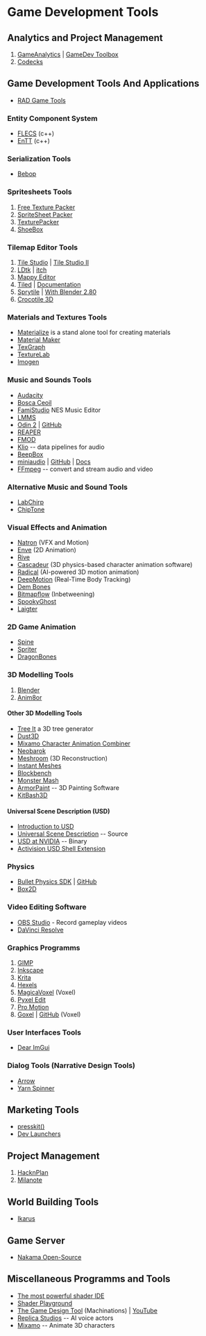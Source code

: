 # Game Development Tools

## Analytics and Project Management

1. [GameAnalytics](https://gameanalytics.com/) | [GameDev Toolbox](https://gameanalytics.com/toolbox/)
2. [Codecks](https://www.codecks.io/)

## Game Development Tools And Applications

- [RAD Game Tools](http://www.radgametools.com/)

### Entity Component System

- [FLECS](https://github.com/SanderMertens/flecs) (c++)
- [EnTT](https://github.com/skypjack/entt) (c++)

### Serialization Tools

- [Bebop](https://bebop.sh/)

### Spritesheets Tools

1. [Free Texture Packer](http://free-tex-packer.com/)
2. [SpriteSheet Packer](http://amakaseev.github.io/sprite-sheet-packer/)
3. [TexturePacker](https://www.codeandweb.com/texturepacker)
4. [ShoeBox](http://renderhjs.net/shoebox/)

### Tilemap Editor Tools

1. [Tile Studio](http://tilestudio.sourceforge.net/) | [Tile Studio II](https://www.wieringsoftware.com/ts2/)
2. [LDtk](https://deepnight.net/tools/ldtk-2d-level-editor/) | [itch](https://deepnight.itch.io/ldtk)
3. [Mappy Editor](http://tilemap.co.uk/mappy.php)
4. [Tiled](https://www.mapeditor.org/) | [Documentation](https://doc.mapeditor.org/en/stable/)
5. [Sprytile](https://chemikhazi.itch.io/sprytile) | [With Blender 2.80](https://itch.io/post/1034106)
6. [Crocotile 3D](http://www.crocotile3d.com/)

### Materials and Textures Tools

- [Materialize](http://www.boundingboxsoftware.com/materialize/index.php) is a stand alone tool for creating materials
- [Material Maker](https://rodzilla.itch.io/material-maker)
- [TexGraph](https://galloscript.itch.io/texgraph)
- [TextureLab](https://njbrown.itch.io/texturelab)
- [Imogen](https://github.com/CedricGuillemet/Imogen)

### Music and Sounds Tools

- [Audacity](https://www.audacityteam.org/)
- [Bosca Ceoil](https://boscaceoil.net/)
- [FamiStudio](https://famistudio.org/) NES Music Editor
- [LMMS](https://lmms.io/)
- [Odin 2](https://www.thewavewarden.com/odin2) | [GitHub](https://github.com/TheWaveWarden/odin2)
- [REAPER](http://reaper.fm/)
- [FMOD](https://fmod.com/)
- [Klio](https://github.com/spotify/klio) -- data pipelines for audio
- [BeepBox](https://www.beepbox.co)
- [miniaudio](https://miniaud.io/) | [GitHub](https://github.com/mackron/miniaudio) | [Docs](https://miniaudio.docsforge.com/)
- [FFmpeg](https://www.ffmpeg.org/) -- convert and stream audio and video

### Alternative Music and Sound Tools

- [LabChirp](https://labbed.itch.io/labchirp)
- [ChipTone](https://sfbgames.itch.io/chiptone)

### Visual Effects and Animation

- [Natron](https://natrongithub.github.io/) (VFX and Motion)
- [Enve](https://maurycyliebner.github.io/) (2D Animation)
- [Rive](https://rive.app/)
- [Cascadeur](https://cascadeur.com/) (3D physics-based character animation software)
- [Radical](https://getrad.co/) (AI-powered 3D motion animation)
- [DeepMotion](https://deepmotion.com/) (Real-Time Body Tracking)
- [Dem Bones](https://github.com/electronicarts/dem-bones)
- [Bitmapflow](https://bauxite.itch.io/bitmapflow) (Inbetweening)
- [SpookyGhost](https://github.com/SpookyGhost2D/SpookyGhost)
- [Laigter](https://azagaya.itch.io/laigter)

### 2D Game Animation

- [Spine](http://esotericsoftware.com/)
- [Spriter](https://brashmonkey.com/)
- [DragonBones](http://dragonbones.com/en/index.html)

### 3D Modelling Tools

1. [Blender](development-docs/game-development/blender-notes.md)
2. [Anim8or](https://www.anim8or.com/)

#### Other 3D Modelling Tools

- [Tree It](https://www.evolved-software.com/treeit/treeit) a 3D tree generator
- [Dust3D](https://dust3d.org/)
- [Mixamo Character Animation Combiner](https://nilooy.github.io/mixamo-animation-combiner/)
- [Neobarok](https://www.neobarok.com/)
- [Meshroom](https://alicevision.org/#meshroom) (3D Reconstruction)
- [Instant Meshes](https://github.com/wjakob/instant-meshes)
- [Blockbench](https://blockbench.net/)
- [Monster Mash](https://dcgi.fel.cvut.cz/home/sykorad/monster_mash)
- [ArmorPaint](https://armorpaint.org/) -- 3D Painting Software
- [KitBash3D](https://kitbash3d.com/)

#### Universal Scene Description (USD)

- [Introduction to USD](https://graphics.pixar.com/usd/docs/index.html)
- [Universal Scene Description](https://github.com/PixarAnimationStudios/USD) -- Source
- [USD at NVIDIA](https://developer.nvidia.com/usd) -- Binary
- [Activision USD Shell Extension](https://github.com/Activision/USDShellExtension)

### Physics

- [Bullet Physics SDK](https://pybullet.org/wordpress/) | [GitHub](https://github.com/bulletphysics/bullet3)
- [Box2D](https://box2d.org/)

### Video Editing Software

- [OBS Studio](https://obsproject.com/) - Record gameplay videos
- [DaVinci Resolve](https://www.blackmagicdesign.com/products/davinciresolve/)

### Graphics Programms

1. [GIMP](https://www.gimp.org/)
2. [Inkscape](https://inkscape.org/)
3. [Krita](https://krita.org/en/)
4. [Hexels](https://marmoset.co/hexels/)
5. [MagicaVoxel](https://ephtracy.github.io/) (Voxel)
6. [Pyxel Edit](https://pyxeledit.com/index.php)
7. [Pro Motion](https://www.cosmigo.com/)
8. [Goxel](https://goxel.xyz/) | [GitHub](https://github.com/guillaumechereau/goxel) (Voxel)

### User Interfaces Tools

- [Dear ImGui](https://github.com/ocornut/imgui)

### Dialog Tools (Narrative Design Tools)

- [Arrow](https://github.com/mhgolkar/Arrow)
- [Yarn Spinner](https://yarnspinner.dev/)

## Marketing Tools

- [presskit()](https://dopresskit.com/)
- [Dev Launchers](https://devlaunchers.com/)

## Project Management

1. [HacknPlan](https://hacknplan.com/)
2. [Milanote](https://milanote.com/)

## World Building Tools

- [Ikarus](https://ikarus.world/)

## Game Server

- [Nakama Open-Source](https://heroiclabs.com/nakama-opensource/index.html)

## Miscellaneous Programms and Tools

- [The most powerful shader IDE](https://shadered.org/)
- [Shader Playground](http://shader-playground.timjones.io/)
- [The Game Design Tool](https://machinations.io/) (Machinations) | [YouTube](https://www.youtube.com/channel/UCnui50w5BC_P7pfrF0XwoKg)
- [Replica Studios](https://replicastudios.com/) -- AI voice actors
- [Mixamo](https://www.mixamo.com/) -- Animate 3D characters
